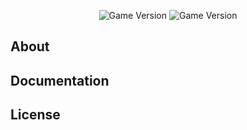 
<p align="center">
   <img src="https://img.shields.io/badge/Jupyter%20notebook-8A2BE2" alt="Game Version">
   <img src="https://img.shields.io/badge/Version-1.0%20(Alpha)-blue" alt="Game Version">
</p>

## About



## Documentation



## License
